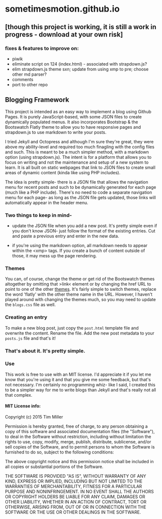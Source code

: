 # sometimesmotion.github.io

## [though this project is working, it is still a work in progress - download at your own risk]

### fixes & features to improve on:
* piwik
* eliminate script on 124 (index.html) - associated with strapdown.js?
* elim strapdown.js theme sxn; update from using xmp to pre; choose other md parser?
* comments
* port to other repo

## Blogging Framework

This project is intended as an easy way to implement a blog using Github Pages. It is purely JavaScript-based, with some JSON files to create dynamically populated menus. It also incorporates Bootstrap & the Bootswatch Flatly theme to allow you to have responsive pages and strapdown.js to use markdown to write your posts. 

I tried Jekyll and Octopress and although I'm sure they're great, they were above my ability-level and required too much finagling with the config files and such. This is meant to be a much simpler method, with a markdown option (using strapdown.js). The intent is for a platform that allows you to focus on writing and not the maintenance and setup of a new system to learn. It is all built on static webpages that link to JSON files to create small areas of dynamic content (kinda like using PHP includes). 

The idea is pretty simple- there is a JSON file that allows the navigation menu for recent posts and such to be dynamically generated for each page (much like a PHP include). There's no need to code a separate navigation menu for each page- as long as the JSON file gets updated, those links will automatically appear in the header menu. 

### Two things to keep in mind- 

* update the JSON file when you add a new post. It's pretty simple even if you don't know JSON- just follow the format of the existing entries. Cut and paste a previous entry and enter in the new data.

* if you're using the markdown option, all markdown needs to appear within the &lt;xmp&gt; tags. If you create a bunch of content outside of those, it may mess up the page rendering. 

### Themes

You can, of course, change the theme or get rid of the Bootswatch themes altogether by omitting that &gt;link&lt; element or by changing the href URL to point to one of the other [themes](https://bootswatch.com/ "Bootswatch homepage"). It's fairly simple to switch themes, replace the word 'flatly' with the other theme name in the URL. However, I haven't played around with changing the themes much, so you may need to update the <code>blogs.css</code> file as well.

### Creating an entry

To make a new blog post, just copy the <code>post.html</code> template file and overwrite the content. Rename the file. Add the new post metadata to your <code>posts.js</code> file and that's it! 

### That's about it. It's pretty simple. 

### Use

This work is free to use with an MIT license. I'd appreciate it if you let me know that you're using it and that you give me some feedback, but that's not necessary. I'm certainly no programming whiz- like I said, I created this to be a simpler way for me to write blogs than Jekyll and that's really not all that complex. 

#### MIT License info:

Copyright (c) 2015 Tim Miller

Permission is hereby granted, free of charge, to any person obtaining a copy of this software and associated documentation files (the "Software"), to deal in the Software without restriction, including without limitation the rights to use, copy, modify, merge, publish, distribute, sublicense, and/or sell copies of the Software, and to permit persons to whom the Software is furnished to do so, subject to the following conditions:

The above copyright notice and this permission notice shall be included in all copies or substantial portions of the Software.

THE SOFTWARE IS PROVIDED "AS IS", WITHOUT WARRANTY OF ANY KIND, EXPRESS OR IMPLIED, INCLUDING BUT NOT LIMITED TO THE WARRANTIES OF MERCHANTABILITY, FITNESS FOR A PARTICULAR PURPOSE AND NONINFRINGEMENT. IN NO EVENT SHALL THE AUTHORS OR COPYRIGHT HOLDERS BE LIABLE FOR ANY CLAIM, DAMAGES OR OTHER LIABILITY, WHETHER IN AN ACTION OF CONTRACT, TORT OR OTHERWISE, ARISING FROM, OUT OF OR IN CONNECTION WITH THE SOFTWARE OR THE USE OR OTHER DEALINGS IN THE SOFTWARE.
